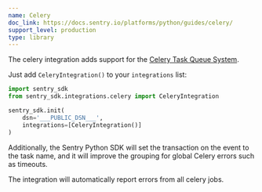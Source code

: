 ```yaml
---
name: Celery
doc_link: https://docs.sentry.io/platforms/python/guides/celery/
support_level: production
type: library
---
```


The celery integration adds support for the [Celery Task Queue System](https://www.celeryproject.org/).

Just add `CeleryIntegration()` to your `integrations` list:

```python
import sentry_sdk
from sentry_sdk.integrations.celery import CeleryIntegration

sentry_sdk.init(
    dsn='___PUBLIC_DSN___',
    integrations=[CeleryIntegration()]
)
```

Additionally, the Sentry Python SDK will set the transaction on the event to the task name, and it will improve the grouping for global Celery errors such as timeouts.

The integration will automatically report errors from all celery jobs.

<!-- TODO-ADD-VERIFICATION-EXAMPLE -->

